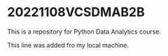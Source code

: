 # 20221108VCSDMAB2B

This is a repository for Python Data Analytics course.

This line was added fro my local machine.

